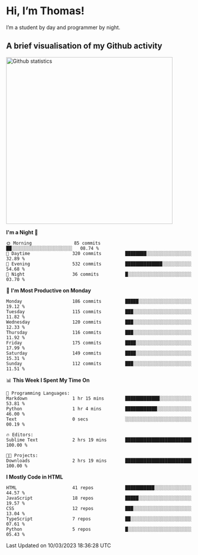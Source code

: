 # Hi, I’m Thomas!
I’m a student by day and programmer by night.

## A brief visualisation of my Github activity

<img title="My Github statistics" alt="Github statistics" width="450px" src="https://github-readme-stats.vercel.app/api?username=thomasrettig&show_icons=true&include_all_commits=true&count_private=true&&hide=issues&theme=tokyonight&border_radius=6px"/>

<!--START_SECTION:waka-->
**I'm a Night 🦉** 

```text
🌞 Morning                85 commits          ██░░░░░░░░░░░░░░░░░░░░░░░   08.74 % 
🌆 Daytime                320 commits         ████████░░░░░░░░░░░░░░░░░   32.89 % 
🌃 Evening                532 commits         ██████████████░░░░░░░░░░░   54.68 % 
🌙 Night                  36 commits          █░░░░░░░░░░░░░░░░░░░░░░░░   03.70 % 
```
📅 **I'm Most Productive on Monday** 

```text
Monday                   186 commits         █████░░░░░░░░░░░░░░░░░░░░   19.12 % 
Tuesday                  115 commits         ███░░░░░░░░░░░░░░░░░░░░░░   11.82 % 
Wednesday                120 commits         ███░░░░░░░░░░░░░░░░░░░░░░   12.33 % 
Thursday                 116 commits         ███░░░░░░░░░░░░░░░░░░░░░░   11.92 % 
Friday                   175 commits         ████░░░░░░░░░░░░░░░░░░░░░   17.99 % 
Saturday                 149 commits         ████░░░░░░░░░░░░░░░░░░░░░   15.31 % 
Sunday                   112 commits         ███░░░░░░░░░░░░░░░░░░░░░░   11.51 % 
```


📊 **This Week I Spent My Time On** 

```text
💬 Programming Languages: 
Markdown                 1 hr 15 mins        █████████████░░░░░░░░░░░░   53.81 % 
Python                   1 hr 4 mins         ████████████░░░░░░░░░░░░░   46.00 % 
Text                     0 secs              ░░░░░░░░░░░░░░░░░░░░░░░░░   00.19 % 

🔥 Editors: 
Sublime Text             2 hrs 19 mins       █████████████████████████   100.00 % 

🐱‍💻 Projects: 
Downloads                2 hrs 19 mins       █████████████████████████   100.00 % 
```

**I Mostly Code in HTML** 

```text
HTML                     41 repos            ███████████░░░░░░░░░░░░░░   44.57 % 
JavaScript               18 repos            █████░░░░░░░░░░░░░░░░░░░░   19.57 % 
CSS                      12 repos            ███░░░░░░░░░░░░░░░░░░░░░░   13.04 % 
TypeScript               7 repos             ██░░░░░░░░░░░░░░░░░░░░░░░   07.61 % 
Python                   5 repos             █░░░░░░░░░░░░░░░░░░░░░░░░   05.43 % 
```




 Last Updated on 10/03/2023 18:36:28 UTC
<!--END_SECTION:waka-->
